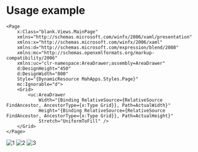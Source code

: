 # Usage example
```
<Page
    x:Class="blank.Views.MainPage"
    xmlns="http://schemas.microsoft.com/winfx/2006/xaml/presentation"
    xmlns:x="http://schemas.microsoft.com/winfx/2006/xaml"
    xmlns:d="http://schemas.microsoft.com/expression/blend/2008"
    xmlns:mc="http://schemas.openxmlformats.org/markup-compatibility/2006"
    xmlns:uc="clr-namespace:AreaDrawer;assembly=AreaDrawer"
    d:DesignHeight="450"
    d:DesignWidth="800"
    Style="{DynamicResource MahApps.Styles.Page}"
    mc:Ignorable="d">
    <Grid>
        <uc:AreaDrawer
            Width="{Binding RelativeSource={RelativeSource FindAncestor, AncestorType={x:Type Grid}}, Path=ActualWidth}"
            Height="{Binding RelativeSource={RelativeSource FindAncestor, AncestorType={x:Type Grid}}, Path=ActualHeight}"
            Stretch="UniformToFill" />
    </Grid>
</Page>
```
![1](https://user-images.githubusercontent.com/75380111/175225675-ff693123-675e-4869-a772-579b98e55c92.png)
![2](https://user-images.githubusercontent.com/75380111/175225679-9f5676bf-5053-4345-a3b8-50f87c1b64b7.png)
![3](https://user-images.githubusercontent.com/75380111/175225680-186faa91-143b-4673-9e8b-64043c35d22d.png)
